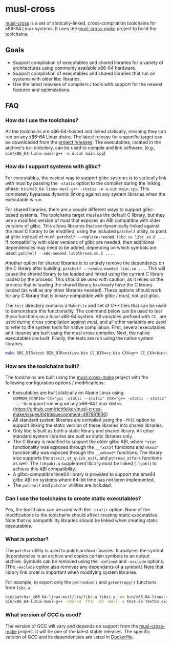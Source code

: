 # musl-cross

[musl-cross](https://github.com/76-eddge/musl-cross) is a set of statically-linked, cross-compilation toolchains for x86-64 Linux systems.
It uses the [musl-cross-make](https://github.com/richfelker/musl-cross-make) project to build the toolchains.

## Goals

- Support compilation of executables and shared libraries for a variety of architectures using commonly available x86-64 hardware.
- Support compilation of executables and shared libraries that run on systems with older libc libraries.
- Use the latest releases of compilers / tools with support for the newest features and optimizations.

## FAQ

### How do I use the toolchains?

All the toolchains are x86-64-hosted and linked statically, meaning they can run on any x86-64 Linux distro.
The latest release for a specific target can be downloaded from the [project releases](https://github.com/76-eddge/musl-cross/releases).
The executables, located in the archive's `bin` directory, can be used to compile and link software.
(e.g., `bin/x86_64-linux-musl-g++ -o a.out main.cpp`)

### How do I support systems with glibc?

For executables, the easiest way to support glibc systems is to statically link with musl by passing the `-static` option to the compiler during the linking phase: `bin/x86_64-linux-musl-g++ -static -o a.out main.cpp`.
This completely bypasses dynamic linking against any system libraries when the executable is run.

For shared libraries, there are a couple different ways to support glibc-based systems.
The toolchains target musl as the default C library, but they use a modified version of musl that exposes an ABI compatible with older versions of glibc.
This allows libraries that are dynamically-linked against the musl C library to be modified, using the included `patchelf` utility, to point at glibc instead of musl: `patchelf --replace-needed libc.so libc.so.6 ...`.
If compatibility with older versions of glibc are needed, then additional dependencies may need to be added, depending on which symbols are used: `patchelf --add-needed libpthread.so.6 ...`.

Another option for shared libraries is to entirely remove the dependency on the C library after building: `patchelf --remove-needed libc.so ...`.
This will cause the shared library to be loaded and linked using the current C library loaded by the process.
This should be used with caution, as it relies on the process that is loading the shared library to already have the C library loaded (as well as any other libraries needed).
These options should work for any C library that is binary-compatible with glibc / musl, not just glibc.

The `test` directory contains a `Makefile` and set of C++ files that can be used to demonstrate this functionality.
The command below can be used to test these functions on a local x86-64 system.
All variables prefixed with `CC_` are used during cross compilation against musl, and all other variables are used to refer to the system tools for native compilation.
First, several executables and libraries are built using the musl cross compiler.
Next, the native executables are built.
Finally, the tests are run using the native system libraries.

```sh
make SRC_DIR=test BIN_DIR=native-bin CC_DIR=cc-bin CXX=g++ CC_CXX=bin/x86_64-linux-musl-g++ CXXFLAGS='-O2 -Wall' -f test/Makefile run-tests
```

### How are the toolchains built?

The toolchains are built using the [musl-cross-make](https://github.com/richfelker/musl-cross-make) project with the following configuration options / modifications:

- Executables are built statically on Alpine Linux using `COMMON_CONFIG='CC="gcc -static --static" CXX="g++ -static --static" ...'` to support running on any x86-64 Linux distro. (<https://github.com/richfelker/musl-cross-make/issues/64#issuecomment-497881830>)
- All standard system libraries are compiled using the `-fPIC` option to support linking the static version of these libraries into shared libraries.
- Only libc is built as both a static library and shared library.
  All other standard system libraries are built as static libraries only.
- The C library is modified to support the older glibc ABI, where `*stat` functionality was exposed through the `__*xstat` functions and `mknod*` functionality was exposed through the `__xmknod*` functions.
  The library also supports the `atexit`, `at_quick_exit`, and `pthread_atfork` functions as well.
  The `libgabi.a` supplement library must be linked (`-lgabi`) to achieve this ABI compatibility.
- A glibc-compatible time64 library is provided to support the time64 glibc ABI on systems where 64-bit time has not been implemented.
- The `patchelf` and `patchar` utilities are included.

### Can I use the toolchains to create static executables?

Yes, the toolchains can be used with the `-static` option.
None of the modifications to the toolchains should affect creating static executables.
Note that no compatibility libraries should be linked when creating static executables.

### What is patchar?

The `patchar` utility is used to patch archive libraries.
It analyzes the symbol dependencies in an archive and copies certain symbols to an output archive.
Symbols can be removed using the `-defined` and `-exclude` options.
(The `-exclude` option also removes any dependants of a symbol.)
Note that library link order is important when modifying system libraries.

For example, to export only the `getrandom()` and `getentropy()` functions from `libc.a`:

```sh
bin/patchar x86_64-linux-musl/lib/libc.a libsc.a -nm bin/x86_64-linux-musl-nm -objcopy bin/x86_64-linux-musl-objcopy -defined '.*,-getentropy,-getrandom,-__syscall_.*' -info
bin/x86_64-linux-musl-g++ -shared -fPIC -O2 -Wall -o test.so testSo.cxx -pthread -lstdc++ -L. -lsc
```

### What version of GCC is used?

The version of GCC will vary and depends on support from the [musl-cross-make](https://github.com/richfelker/musl-cross-make) project.
It will be one of the latest stable releases.
The specific version of GCC and its dependencies are listed in [Dockerfile](Dockerfile).
